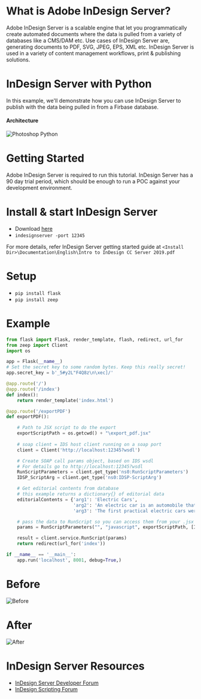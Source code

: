 # What is Adobe InDesign Server?
Adobe InDesign Server is a scalable engine that let you programmatically create automated documents where the data is pulled from a variety of databases like a CMS/DAM etc. Use cases of InDesign Server are, generating documents to PDF, SVG, JPEG, EPS, XML etc. InDesign Server is used in a variety of content management workflows, print & publishing solutions.

# InDesign Server with Python
In this example, we'll demonstrate how you can use InDesign Server to publish with the data being pulled in from a Firbase database.

#### Architecture #### 
![](https://i.imgur.com/w7LuamT.png "Photoshop Python")

# Getting Started
Adobe InDesign Server is required to run this tutorial. InDesign Server has a 90 day  trial period, which should be enough to run a POC against your development environment.

# Install & start InDesign Server
* Download [here](https://www.adobeprerelease.com/beta/E31BC525-5F97-4E90-8ECD-5209CB404F08)
* `indesignserver -port 12345`

For more details, refer InDesign Server getting started guide at `<Install Dir>\Documentation\English\Intro to InDesign CC Server 2019.pdf`

# Setup
* `pip install flask`
* `pip install zeep`

# Example
```python
from flask import Flask, render_template, flash, redirect, url_for
from zeep import Client
import os

app = Flask(__name__)
# Set the secret key to some random bytes. Keep this really secret!
app.secret_key = b'_5#y2L"F4Q8z\n\xec]/'

@app.route('/')
@app.route('/index')
def index():
    return render_template('index.html')

@app.route('/exportPDF')
def exportPDF():

    # Path to JSX script to do the export
    exportScriptPath = os.getcwd() + "\export_pdf.jsx"
    
    # soap client = IDS host client running on a soap port
    client = Client('http://localhost:12345?wsdl')

    # Create SOAP call params object, based on IDS wsdl
    # For details go to http://localhost:12345?wsdl
    RunScriptParameters = client.get_type('ns0:RunScriptParameters')
    IDSP_ScriptArg = client.get_type('ns0:IDSP-ScriptArg')

    # Get editorial contents from database
    # this example returns a dictionary{} of editorial data
    editorialContents = {'arg1': 'Electric Cars',
                         'arg2': 'An electric car is an automobile that is propelled by one or more electric motors, using energy stored in rechargeable batteries.',
                         'arg3': 'The first practical electric cars were produced in the 1880s'}

    # pass the data to RunScript so you can access them from your .jsx file like so: app.scriptArgs.getValue("frontTitle");
    params = RunScriptParameters("", "javascript", exportScriptPath, [IDSP_ScriptArg(key, value) for key, value in editorialContents.items()])

    result = client.service.RunScript(params)
    return redirect(url_for('index'))

if __name__ == '__main__':
    app.run('localhost', 8001, debug=True,)
```

# Before
![](https://raw.githubusercontent.com/lohriialo/indesign-server-python/master/images/before.jpg "Before")

# After
![](https://raw.githubusercontent.com/lohriialo/indesign-server-python/master/images/after.jpg "After")

# InDesign Server Resources
* [InDesign Server Developer Forum](https://forums.adobe.com/community/indesign/indesign_server_developers)
* [InDesign Scripting Forum](https://forums.adobe.com/community/indesign/indesign_scripting)
